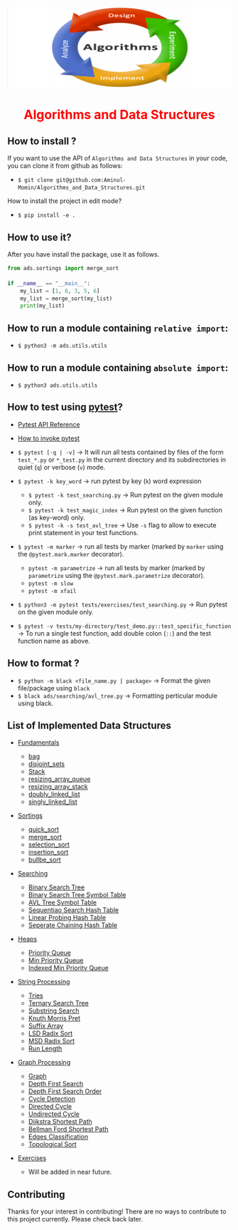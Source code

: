 <p align="center"><img src="ads_logo.png"></p>

<h1 style="color: red" align="center">Algorithms and Data Structures</h1>

## How to install ?

If you want to use the API of `Algorithms and Data Structures` in your code, you can clone it from github as follows:

-   `$ git clone git@github.com:Aminul-Momin/Algorithms_and_Data_Structures.git`

How to install the project in edit mode?

-   `$ pip install -e .`

## How to use it?

After you have install the package, use it as follows.

```python
from ads.sortings import merge_sort

if __name__ == "__main__":
    my_list = [1, 8, 3, 5, 6]
    my_list = merge_sort(my_list)
    print(my_list)
```

## How to run a module containing `relative import`:

-   `$ python3 -m ads.utils.utils`

## How to run a module containing `absolute import`:

-   `$ python3 ads.utils.utils`

## How to test using [pytest](https://docs.pytest.org/en/latest/index.html)?

-   [Pytest API Reference](https://docs.pytest.org/en/latest/reference/reference.html#command-line-flags)
-   [How to invoke pytest](https://docs.pytest.org/en/latest/how-to/usage.html#specifying-which-tests-to-run)

-   `$ pytest [-q | -v]` → It will run all tests contained by files of the form `test_*.py` or `*_test.py` in the current directory and its subdirectories in quiet (`q`) or verbose (`v`) mode.
-   `$ pytest -k key_word` → run pytest by key (`k`) word expression
    -   `$ pytest -k test_searching.py` → Run pytest on the given module only.
    -   `$ pytest -k test_magic_index` → Run pytest on the given function (as key-word) only.
    -   `$ pytest -k -s test_avl_tree` → Use `-s` flag to allow to execute print statement in your test functions.
-   `$ pytest -m marker` → run all tests by marker (marked by `marker` using the `@pytest.mark.marker` decorator).
    -   `pytest -m parametrize` → run all tests by marker (marked by `parametrize` using the `@pytest.mark.parametrize` decorator).
    -   `pytest -m slow`
    -   `pytest -m xfail`
-   `$ python3 -m pytest tests/exercises/test_searching.py` → Run pytest on the given module only.
-   `$ pytest -v tests/my-directory/test_demo.py::test_specific_function` → To run a single test function, add double colon (`::`) and the test function name as above.

## How to format ?

-   `$ python -m black <file_name.py | package>` → Format the given file/package using `black`
-   `$ black ads/searching/avl_tree.py` → Formatting perticular module using black.

## List of Implemented Data Structures

-   [Fundamentals](ads/fundamentals/)

    -   [bag](ads/fundamentals/bag.py)
    -   [disjoint_sets](ads/fundamentals/disjoint_sets.py)
    -   [Stack](ads/fundamentals/stack.py)
    -   [resizing_array_queue](ads/fundamentals/resizing_array_queue.py)
    -   [resizing_array_stack](ads/fundamentals/resizing_array_stack.py)
    -   [doubly_linked_list](ads/fundamentals/doubly_linked_list.py)
    -   [singly_linked_list](ads/fundamentals/singly_linked_list.py)

-   [Sortings](ads/sorting/)

    -   [quick_sort](ads/sorting/quick_sort.py)
    -   [merge_sort](ads/sorting/merge_sort.py)
    -   [selection_sort](ads/sorting/selection_sort.py)
    -   [insertion_sort](ads/sorting/insertion_sort.py)
    -   [bullbe_sort](ads/sorting/bullbe_sort.py)

-   [Searching](ads/searching/)

    -   [Binary Search Tree](ads/searching/bst.py)
    -   [Binary Search Tree Symbol Table](ads/searching/bst_st.py)
    -   [AVL Tree Symbol Table](ads/searching/avl_tree_st.py)
    -   [Sequentiao Search Hash Table](ads/searching/sequential_search_st.py)
    -   [Linear Probing Hash Table](ads/searching/linear_probing_ht.py)
    -   [Seperate Chaining Hash Table](ads/searching/seperate_chaining_ht.py)

-   [Heaps](ads/heaps/)

    -   [Priority Queue](ads/heaps/priority_queue.py)
    -   [Min Priority Queue](ads/heaps/min_pq.py)
    -   [Indexed Min Priority Queue](ads/heaps/index_min_pq.py)

-   [String Processing](ads/string_processing/)

    -   [Tries](ads/string_processing/tries.py)
    -   [Ternary Search Tree](ads/string_processing/tst.py)
    -   [Substring Search](ads/string_processing/substring_search.py)
    -   [Knuth Morris Pret](ads/string_processing/KMP.py)
    -   [Suffix Array](ads/string_processing/suffix_array.py)
    -   [LSD Radix Sort](ads/string_processing/lsd_radix_sort.py)
    -   [MSD Radix Sort](ads/string_processing/msd_radix_sort.py)
    -   [Run Length](ads/string_processing/run_length.py)

-   [Graph Processing](ads/graphs_processing/)

    -   [Graph](ads/graphs_processing/clrs/graphs.py)
    -   [Depth First Search](ads/graphs_processing/clrs/dfs.py)
    -   [Depth First Search Order](ads/graphs_processing/clrs/dfs_order.py)
    -   [Cycle Detection](ads/graphs_processing/clrs/cycle_detection.py)
    -   [Directed Cycle](ads/graphs_processing/clrs/directed_cycle.py)
    -   [Undirected Cycle](ads/graphs_processing/clrs/undirected_cycle.py)
    -   [Dijkstra Shortest Path](ads/graphs_processing/clrs/dijkstra_sp.py)
    -   [Bellman Ford Shortest Path](ads/graphs_processing/clrs/bellman_ford.py)
    -   [Edges Classification](ads/graphs_processing/clrs/edges_classification.py)
    -   [Topological Sort](ads/graphs_processing/clrs/topological_sort.py)

-   [Exercises](ads/exercises/)
    -   Will be added in near future.

## Contributing

Thanks for your interest in contributing! There are no ways to contribute to this project currently. Please check back later.
